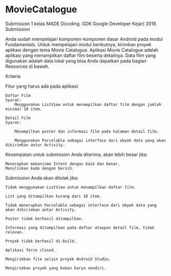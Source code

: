 # MovieCatalogue
Submission 1 kelas MADE Dicoding. GDK Google Developer Kejar) 2019.
Submission

Anda sudah mempelajari komponen-komponen dasar Android pada modul Fundamentals.  Untuk  mempelajari modul berikutnya, kirimkan proyek aplikasi dengan tema Movie Catalogue. Aplikasi Movie Catalogue adalah aplikasi yang menampilkan daftar film beserta detailnya. Data film yang digunakan adalah data lokal yang bisa Anda dapatkan pada bagian Resources di bawah.


Kriteria

Fitur yang harus ada pada aplikasi:

    Daftar Film
    Syarat:
        Menggunakan ListView untuk menampilkan daftar film dengan jumlah minimal 10 item.

    Detail Film
    Syarat:

        Menampilkan poster dan informasi film pada halaman detail film.

        Menggunakan Parcelable sebagai interface dari obyek data yang akan dikirimkan antar Activity.
        
Kesempatan untuk submission Anda diterima, akan lebih besar jika:

    Menerapkan mekanisme Intent dengan baik dan benar.
    Menuliskan kode dengan bersih.


Submission Anda akan ditolak jika:

    Tidak menggunakan ListView untuk menampilkan daftar film.

    List yang ditampilkan kurang dari 10 item.

    Tidak menerapkan Parcelable sebagai interface dari obyek data yang akan dikirimkan antar Activity.

    Poster tidak berhasil ditampilkan.

    Informasi yang ditampilkan pada daftar ataupun detail film, tidak relevan.

    Proyek tidak berhasil di-build.

    Aplikasi force closed.

    Mengirimkan file selain proyek Android Studio.

    Mengirimkan proyek yang bukan karya sendiri.


